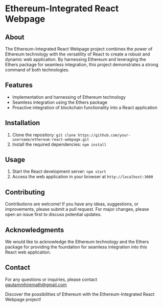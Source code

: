# Ethereum-Integrated React Webpage

## About

The Ethereum-Integrated React Webpage project combines the power of Ethereum technology with the versatility of React to create a robust and dynamic web application. By harnessing Ethereum and leveraging the Ethers package for seamless integration, this project demonstrates a strong command of both technologies.

## Features

- Implementation and harnessing of Ethereum technology
- Seamless integration using the Ethers package
- Proactive integration of blockchain functionality into a React application

## Installation

1. Clone the repository: `git clone https://github.com/your-username/ethereum-react-webpage.git`
2. Install the required dependencies: `npm install`

## Usage

1. Start the React development server: `npm start`
2. Access the web application in your browser at `http://localhost:3000`

## Contributing

Contributions are welcome! If you have any ideas, suggestions, or improvements, please submit a pull request. For major changes, please open an issue first to discuss potential updates.

## Acknowledgments

We would like to acknowledge the Ethereum technology and the Ethers package for providing the foundation for seamless integration into this React web application.

## Contact

For any questions or inquiries, please contact gautammhiremath@gmail.com

Discover the possibilities of Ethereum with the Ethereum-Integrated React Webpage project!
